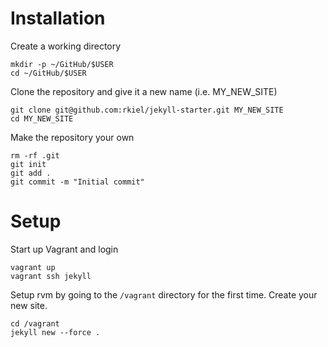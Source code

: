 # Installation

Create a working directory

```unix
mkdir -p ~/GitHub/$USER
cd ~/GitHub/$USER
```

Clone the repository and give it a new name (i.e. MY_NEW_SITE)
```unix
git clone git@github.com:rkiel/jekyll-starter.git MY_NEW_SITE
cd MY_NEW_SITE
```

Make the repository your own

```unix
rm -rf .git
git init
git add .
git commit -m "Initial commit"
```

# Setup

Start up Vagrant and login

```unix
vagrant up
vagrant ssh jekyll
```

Setup rvm by going to the `/vagrant` directory for the first time.
Create your new site.

```unix
cd /vagrant
jekyll new --force .
```
